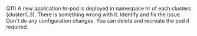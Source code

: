 Q11) A new application hr-pod is deployed in namespace hr of each clusters (cluster1..3). 
     There is something wrong with it. Identify and fix the issue.
     Don't do any configuration changes. You can delete and recreate the pod if required.
